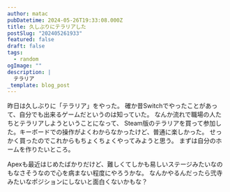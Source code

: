 ```yaml
---
author: matac
pubDatetime: 2024-05-26T19:33:08.000Z
title: 久しぶりにテラリアした
postSlug: "202405261933"
featured: false
draft: false
tags:
  - random
ogImage: ""
description: |
  テラリア
_template: blog_post
---
```


昨日は久しぶりに「テラリア」をやった。
確か昔Switchでやったことがあって、自分でも出来るゲームだというのは知っていた。
なんか流れで職場の人たちとテラリアしようということになって、
Steam版のテラリアを買って参加した。キーボードでの操作がよくわからなかったけど、普通に楽しかった。
せっかく買ったのでこれからもちょくちょくやってみようと思う。
まずは自分のホームを作りたいところ。

Apexも最近はじめたばかりだけど、難しくてしかも易しいステージみたいなのもなさそうなので心を病まない程度にやろうかな。
なんかやるんだったら弐寺みたいなポジションにしないと面白くないかもな？
